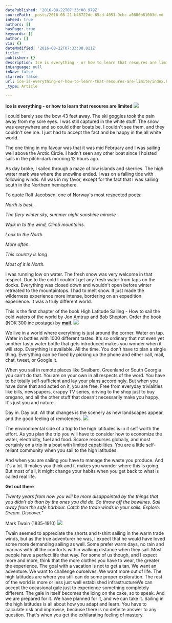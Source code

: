 ```yaml
---
datePublished: '2016-08-22T07:33:08.979Z'
sourcePath: _posts/2016-08-21-b46722de-65cd-4051-9cbc-a0880b81003d.md
inFeed: true
authors: []
hasPage: true
keywords: []
author: []
via: {}
dateModified: '2016-08-22T07:33:08.811Z'
title: ''
publisher: {}
description: Ice is everything - or how to learn that resoures are limited
inLanguage: null
inNav: false
starred: false
url: ice-is-everything-or-how-to-learn-that-resoures-are-limite/index.html
_type: Article

---
```

**Ice is everything - or how to learn that resoures are limited**
![](https://the-grid-user-content.s3-us-west-2.amazonaws.com/1baf61b3-9043-40b5-8c57-8409e18f3ecb.jpg)

I could barely see the bow 43 feet away. The ski goggles took the pain away from my sore eyes. I was still captured in the white stuff. The snow was everywhere and so could other boats be. I couldn't see them, and they couldn't see me. I just had to accept the fact and be happy in the all white world.

The one thing in my favour was that it was mid February and I was sailing well above the Arctic Circle. I hadn't seen any other boat since I hoisted sails in the pitch-dark morning 12 hours ago.

As day broke, I sailed through a maze of low islands and skerries. The high water mark was where the snowline ended. I was on a falling tide with following winds. All was in my favor, except for the fact that I was sailing south in the Northern hemisphere.

To quote Rolf Jacobsen, one of Norway's most respected poets:

_North is best._

_The fiery winter sky, summer night sunshine miracle_

_Walk in to the wind, Climb mountains._

_Look to the North._

_More often._

_This country is long_

_Most of it is North._

I was running low on water. The fresh snow was very welcome in that respect. Due to the cold I couldn't get any fresh water from taps on the docks. Everything was closed down and wouldn't open before winter retreated to the mountaintops. I had to melt snow. It just made the wilderness experience more intense, bordering on an expedition experience. It was a truly different world.

This is the first chapter of the book High Latitude Sailing - How to sail the cold waters of the world by Jon Amtrup and Bob Shepton. Order the book (NOK 300 inc postage) by **[mail][0]**.
![](https://the-grid-user-content.s3-us-west-2.amazonaws.com/0dd5821a-b7bc-4810-88d1-9451a02e0859.jpg)

We live in a world where everything is just around the corner. Water on tap. Water in bottles with 1000 different tastes. It's so ordinary that not even yet another tasty water bottle that gets introduced makes you wonder when it will stop. Everything is available. All the time. You don't have to plan a single thing. Everything can be fixed by picking up the phone and either call, mail, chat, tweet, or Google it.

When you sail in remote places like Svalbard, Greenland or South Georgia you can't do that. You are on your own in all respects of the word. You have to be totally self-sufficient and lay your plans accordingly. But when you have done that and acted on it, you are free. Free from everyday trivialities like bills, newspapers, crappy TV series, driving to the shop just to buy oregano, and all the other stuff that doesn't necessarily make you happy. It's just you and nature.

Day in. Day out. All that changes is the scenery as new landscapes appear, and the good feeling of remoteness.
![](https://the-grid-user-content.s3-us-west-2.amazonaws.com/5cb3341b-e627-4ed7-b229-a03c93a7b972.jpg)

The environmental side of a trip to the high latitudes is in it self worth the effort. As you plan the trip you will have to consider how to economize the water, electricity, fuel and food. Scarce recourses globally, and most certainly on a trip in a boat with limited capabilities. You are a little self-reliant community when you sail to the high latitudes.

And when you are sailing you have to manage the waste you produce. And it's a lot. It makes you think and it makes you wonder where this is going. But most of all, it might change your habits when you get back to what is called real life.

**Get out there**

_Twenty years from now you will be more disappointed by the things that you didn't do than by the ones you did do. So throw off the bowlines. Sail away from the safe harbour. Catch the trade winds in your sails. Explore. Dream. Discover."_

Mark Twain (1835-1910)
![](https://the-grid-user-content.s3-us-west-2.amazonaws.com/ac707496-05b0-4360-beed-8585f35ceaab.jpg)

Twain seemed to appreciate the shorts and t-shirt sailing in the warm trade winds, but as the true adventurer he was, I expect that he would have loved some more demanding sailing as well. Some prefer warm days, no rain and marinas with all the comforts within walking distance when they sail. Most people have a perfect life that way. For some of us though, and I expect more and more, think that the more clothes you have to wear, the greater the experience. The goal with a vacation is not to get a tan. We want an adventure. We want to challenge ourselves. We want more out of life. The high latitudes are where you still can do some proper exploration. The rest of the world is more or less just well established infrastructureWe can accept the occasional gale just to experience something completely different. The gale in itself becomes the icing on the cake, so to speak. And we are prepared for it. We have planned for it, and we can take it. Sailing in the high latitudes is all about how you adapt and learn. You have to calculate risk and improvise, because there is no definite answer to any question. That's when you get the exhilarating feeling of mastery.

[0]: mailto:jon@explorenorth.no